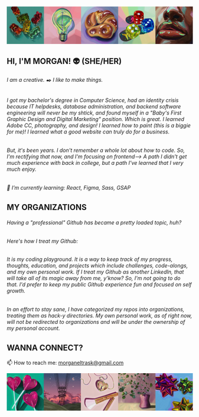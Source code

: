 ![MELT's Github Header Banner](images/banner-1.png)

<!--
**MeltedGreenVelvet/MeltedGreenVelvet** is a ✨ _special_ ✨ repository because its `README.md` (this file) appears on your GitHub profile.

Here are some ideas to get you started:

- 🔭 I’m currently working on ...
- 🌱 I’m currently learning ...
- 👯 I’m looking to collaborate on ...
- 🤔 I’m looking for help with ...
- 💬 Ask me about ...
- 📫 How to reach me: ...
- 😄 Pronouns: ...
- ⚡ Fun fact: ...
-⚡ Fun fact: I play way too much Stardew Valley  
-->


HI, I'M MORGAN! 👽 (SHE/HER) 
----------------------


###### I am a creative. ✒️ I like to make things.

###### I got my bachelor's degree in Computer Science, had an identity crisis because IT helpdesks, database administration, and backend software engineering will never be my shtick, and found myself in a "Baby's First Graphic Design and Digital Marketing" position. Which is great. I learned Adobe CC, photography, and design! I learned how to paint (this is a biggie for me)! I learned what a good website can truly do for a business. 

###### But, it's been years. I don't remember a whole lot about how to code. So, I'm rectifying that now, and I'm focusing on frontend--> A path I didn't get much experience with back in college, but a path I've learned that I very much enjoy.

###### 🌱 I’m currently learning: React, Figma, Sass, GSAP  

MY ORGANIZATIONS
---------------


###### Having a "professional" Github has became a pretty loaded topic, huh?

###### Here's how I treat my Github:
###### It is my coding playground. It is a way to keep track of my progress, thoughts, education, and projects which include challenges, code-alongs, and my own personal work. If I treat my Github as another LinkedIn, that will take all of its magic away from me, y'know? So, I'm not going to do that. I'd prefer to keep my public Github experience fun and focused on self growth.

###### In an effort to stay sane, I have categorized my repos into organizations, treating them as hack-y directories. My own personal work, as of right now, will not be redirected to organizations and will be under the ownership of my personal account.


WANNA CONNECT?
---------------


📫 How to reach me: morganeltrask@gmail.com  


![MELT's Github Footer Banner](images/banner-2.png)